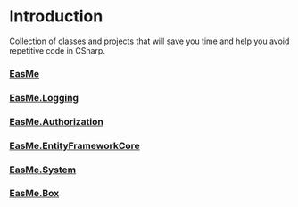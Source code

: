 # Introduction
 Collection of classes and projects that will save you time and help you avoid repetitive code in CSharp. 

### [EasMe](doc/EasMe/README.md)
### [EasMe.Logging](doc/EasMe.Logging/README.md)
### [EasMe.Authorization](doc/EasMe.Authorization/README.md)
### [EasMe.EntityFrameworkCore](doc/EasMe.EntityFrameworkCore/README.md)
### [EasMe.System](doc/EasMe.System/README.md)
### [EasMe.Box](doc/EasMe.Box/README.md)